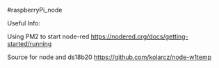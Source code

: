 #raspberryPi_node

Useful Info:


Using PM2 to start node-red
https://nodered.org/docs/getting-started/running

Source for node and ds18b20
https://github.com/kolarcz/node-w1temp



